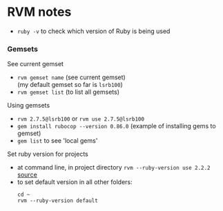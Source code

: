 # RVM notes

- `ruby -v` to check which version of Ruby is being used

### Gemsets
See current gemset
- `rvm gemset name` (see current gemset)\
(my default gemset so far is `lsrb100`)
- `rvm gemset list` (to list all gemsets)

Using gemsets
- `rvm 2.7.5@lsrb100` or `rvm use 2.7.5@lsrb100`
- `gem install rubocop --version 0.86.0` (example of installing gems to gemset)
- `gem list` to see 'local gems'

Set ruby version for projects
- at command line, in project directory `rvm --ruby-version use 2.2.2`  [source](https://launchschool.com/books/core_ruby_tools/read/ruby_version_managers)
- to set default version in all other folders:
  ```
  cd ~
  rvm --ruby-version default
  ```
  





